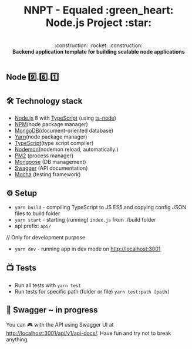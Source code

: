 <h1 align="center">
  NNPT - Equaled :green_heart: Node.js Project :star:
</h1>

<br />
<div align="center">
  :construction: :rocket: :construction:
</div>
<div align="center">
  <strong>Backend application template for building scalable node applications</strong>
</div>
<br />

## Node :nine:.:six:.:one:

## 🛠 Technology stack
- [Node.js](https://nodejs.org/en/) 8 with [TypeScript](https://typescriptlang.org) (using [ts-node](https://github.com/TypeStrong/ts-node))
- [NPM](https://nodejs.org/en/)(node package manager)
- [MongoDB](https://www.mongodb.com/)(document-oriented database)
- [Yarn](https://yarnpkg.com)(node package manager)
- [TypeScript](https://www.typescriptlang.org/)(type script compiler)
- [Nodemon](https://nodemon.io/)(nodemon reload, automatically.)
- [PM2](https://github.com/Unitech/pm2) (process manager)
- [Mongoose](http://mongoosejs.com/) (DB management)
- [Swagger](https://swagger.io) (API documentation)
- [Mocha](https://mochajs.org/) (testing framework)

## ⚙️ Setup
- `yarn build` - compiling TypeScript to JS ES5 and copying config JSON files to build folder
- `yarn start` - starting (running) `index.js` from ./build folder
- api prefix: `api/`

// Only for development purpose
- `yarn dev` - running app in dev mode on [http://localhost:3001](http://localhost:3001)

## :tv: Tests
- Run all tests with `yarn test`
- Run tests for specific path (folder or file) `yarn test:path [path]`

## 🎾 Swagger ~ in progress
You can 🎮 with the API using Swagger UI at [http://localhost:3001/api/v1/api-docs/](http://localhost:3001/api/v1/api-docs/). Have fun and try not to break anything.